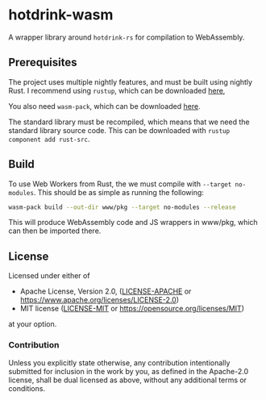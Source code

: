 # hotdrink-wasm

A wrapper library around `hotdrink-rs` for compilation to WebAssembly.

## Prerequisites

The project uses multiple nightly features, and must be built using nightly Rust.
I recommend using `rustup`, which can be downloaded [here](https://rustup.rs/),

You also need `wasm-pack`, which can be downloaded [here](https://rustwasm.github.io/wasm-pack/installer/).

The standard library must be recompiled, which means that we need the standard library source code.
This can be downloaded with `rustup component add rust-src`.

## Build

To use Web Workers from Rust, the we must compile with `--target no-modules`.
This should be as simple as running the following:

```bash
wasm-pack build --out-dir www/pkg --target no-modules --release
```

This will produce WebAssembly code and JS wrappers in www/pkg, which can then be imported there.

## License

Licensed under either of

* Apache License, Version 2.0, ([LICENSE-APACHE](LICENSE-APACHE) or https://www.apache.org/licenses/LICENSE-2.0)
* MIT license ([LICENSE-MIT](LICENSE-MIT) or https://opensource.org/licenses/MIT)

at your option.

### Contribution

Unless you explicitly state otherwise, any contribution intentionally
submitted for inclusion in the work by you, as defined in the Apache-2.0
license, shall be dual licensed as above, without any additional terms or
conditions.
